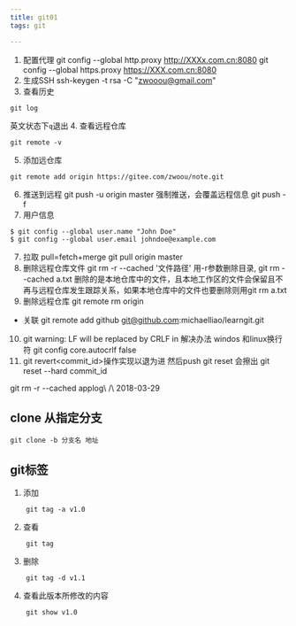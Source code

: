 ```yaml
---
title: git01
tags: git

---
```

1. 配置代理
git config --global http.proxy http://XXXx.com.cn:8080
git config --global https.proxy https://XXX.com.cn:8080
2. 生成SSH
ssh-keygen -t rsa -C "zwooou@gmail.com"
3. 查看历史
``` shell
git log
```
英文状态下`q`退出
4. 查看远程仓库
``` shell
git remote -v
```
5. 添加远仓库
```
git remote add origin https://gitee.com/zwoou/note.git
```
6. 推送到远程
git push -u origin master
强制推送，会覆盖远程信息
git push -f
7. 用户信息
```
$ git config --global user.name "John Doe"
$ git config --global user.email johndoe@example.com
```
7. 拉取 pull=fetch+merge
git pull origin master
8. 删除远程仓库文件
git rm -r --cached '文件路径'
用-r参数删除目录, git rm --cached a.txt 删除的是本地仓库中的文件，且本地工作区的文件会保留且不再与远程仓库发生跟踪关系，如果本地仓库中的文件也要删除则用git rm a.txt
9. 删除远程仓库
git remote rm origin
- 关联
git remote add github git@github.com:michaelliao/learngit.git
10. git warning: LF will be replaced by CRLF in 解决办法 windos 和linux换行符
git config core.autocrlf false
11. git revert<commit_id>操作实现以退为进
然后push
git reset 会擦出
git reset --hard commit_id

git rm -r --cached applog\ \/\ 2018-03-29
## clone 从指定分支
```
git clone -b 分支名 地址
```
## git标签
1. 添加
```
	git tag -a v1.0
```
2. 查看
```
	git tag
```
3. 删除
```
	git tag -d v1.1
```
4. 查看此版本所修改的内容
```
	git show v1.0
```
